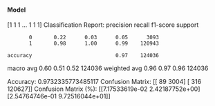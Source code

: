 #### Model
[1 1 1 ... 1 1 1]
Classification Report:
              precision    recall  f1-score   support

           0       0.22      0.03      0.05      3093
           1       0.98      1.00      0.99    120943

    accuracy                           0.97    124036
   macro avg       0.60      0.51      0.52    124036
weighted avg       0.96      0.97      0.96    124036

Accuracy: 0.9732335773485117
Confusion Matrix:
[[    89   3004]
 [   316 120627]]
Confusion Matrix (%):
[[7.17533619e-02 2.42187752e+00]
 [2.54764746e-01 9.72516044e+01]]
